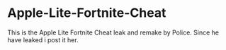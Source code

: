 # Apple-Lite-Fortnite-Cheat
This is the Apple Lite Fortnite Cheat leak and remake by Police. Since he have leaked i post it her.













